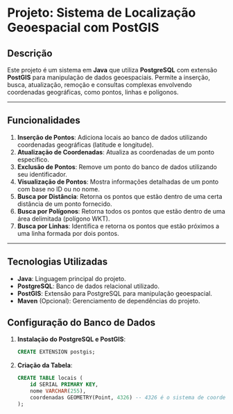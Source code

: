 # Projeto: Sistema de Localização Geoespacial com PostGIS

## Descrição
Este projeto é um sistema em **Java** que utiliza **PostgreSQL** com extensão **PostGIS** para manipulação de dados geoespaciais.
Permite a inserção, busca, atualização, remoção e consultas complexas envolvendo coordenadas geográficas, como pontos, linhas e polígonos.

---

## Funcionalidades
1. **Inserção de Pontos**: Adiciona locais ao banco de dados utilizando coordenadas geográficas (latitude e longitude).
2. **Atualização de Coordenadas**: Atualiza as coordenadas de um ponto específico.
3. **Exclusão de Pontos**: Remove um ponto do banco de dados utilizando seu identificador.
4. **Visualização de Pontos**: Mostra informações detalhadas de um ponto com base no ID ou no nome.
5. **Busca por Distância**: Retorna os pontos que estão dentro de uma certa distância de um ponto fornecido.
6. **Busca por Polígonos**: Retorna todos os pontos que estão dentro de uma área delimitada (polígono WKT).
7. **Busca por Linhas**: Identifica e retorna os pontos que estão próximos a uma linha formada por dois pontos.

---

## Tecnologias Utilizadas
- **Java**: Linguagem principal do projeto.
- **PostgreSQL**: Banco de dados relacional utilizado.
- **PostGIS**: Extensão para PostgreSQL para manipulação geoespacial.
- **Maven** (Opcional): Gerenciamento de dependências do projeto.


## Configuração do Banco de Dados

1. **Instalação do PostgreSQL e PostGIS**:
   ```sql
   CREATE EXTENSION postgis;
   ```

2. **Criação da Tabela**:
   ```sql
   CREATE TABLE locais (
       id SERIAL PRIMARY KEY,
       nome VARCHAR(255),
       coordenadas GEOMETRY(Point, 4326) -- 4326 é o sistema de coordenadas WGS84
   );
   ```


